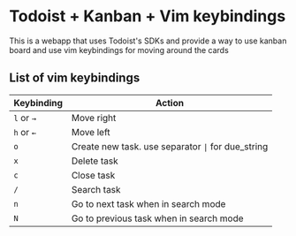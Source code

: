 # Todoist + Kanban + Vim keybindings

This is a webapp that uses Todoist's SDKs and provide a way to use kanban board and use vim keybindings for moving around the cards

## List of vim keybindings

| Keybinding | Action                                             |
| ---------- | -------------------------------------------------- |
| `l` or `→` | Move right                                         |
| `h` or `←` | Move left                                          |
| `o`        | Create new task. use separator `\|` for due_string |
| `x`        | Delete task                                        |
| `c`        | Close task                                         |
| `/`        | Search task                                        |
| `n`        | Go to next task when in search mode                |
| `N`        | Go to previous task when in search mode            |
